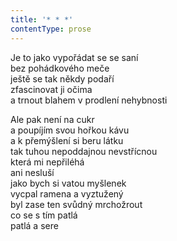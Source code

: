 ```yaml
---
title: '* * *'
contentType: prose
---
```


<section>

Je to jako vypořádat se se saní  
bez pohádkového meče  
ještě se tak někdy podaří  
zfascinovat ji očima  
a trnout blahem v prodlení nehybnosti

Ale pak není na cukr  
a poupíjím svou hořkou kávu  
a k přemýšlení si beru látku  
tak tuhou nepoddajnou nevstřícnou  
která mi nepřiléhá  
ani nesluší  
jako bych si vatou myšlenek  
vycpal ramena a vyztužený  
byl zase ten svůdný mrchožrout  
co se s tím patlá  
patlá a sere

</section>
